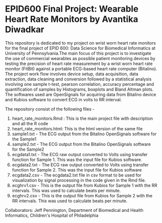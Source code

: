 # EPID600 Final Project: Wearable Heart Rate Monitors by Avantika Diwadkar

This repository is dedicated to my project on wrist worn heart rate monitors for the final project of EPID 600: Data Science for Biomedical Informatics at University of Pennsylvania.The main focus of this project is to investigate the use of commercial wearables as possible patient monitoring devices by testing the precision of heart rate measurement by a wrist worn heart rate monitor (FitBit) against a portable ECG-based heart rate computer (Bitalino). The project work flow involves device setup, data acquisition, data extraction, data cleaning and conversion followed by a statistical analysis involving one sample t-test, pearson correlation, accuracy percentage and quantification of samples by Histograms, boxplots and Bland Altman plots. The softwares used are OpenSignals for acquiring data from Bitalino device and Kubios software to convert ECG in volts to RR interval. 

The repository consist of the following files -

1) heart_rate_monitors.Rmd : This is the main project file with description and all the R code
2) heart_rate_monitors.html: This is the html version of the same file
3) sample1.txt - The ECG output from the Bitalino OpenSignals software for the Sample1
4) sample2.txt - The ECG output from the Bitalino OpenSignals software for the Sample2
5) ecgdata1.txt - The ECG raw output converted to Volts using transfer function for Sample 1. This was the input file for Kubios software.
6) ecgdata2.txt - The ECG raw output converted to Volts using transfer function for Sample 2. This was the input file for Kubios software
7) ecgdata2.csv - The ecgdata2.txt file in csv format to be used for visualization by signal processing in the code given in the Rmd file.
8) ecghrv1.csv - This is the output file from Kubios for Sample 1 with the RR intervals. This was used to calculate beats per minute.
9) ecghrv2.csv - This is the output file from Kubios for Sample 2 with the RR intervals. This was used to calculate beats per minute.

Collaborators:
Jeff Pennington, Department of Biomedical and Health Informatics, Children's Hospital of Philadelphia

<!-- Links -->
[forking]: https://guides.github.com/activities/forking/
[ref-clone]: http://gitref.org/creating/#clone
[ref-commit]: http://gitref.org/basic/#commit
[ref-push]: http://gitref.org/remotes/#push
[pull-request]: https://help.github.com/articles/creating-a-pull-request
